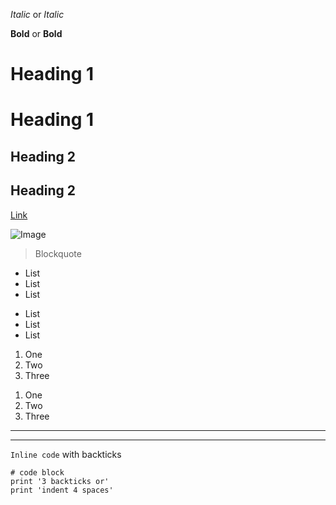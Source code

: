 *Italic* or _Italic_

**Bold** or __Bold__

# Heading 1

Heading 1
=========

## Heading 2

Heading 2
---------


[Link](http://a.com)

![Image](https://commonmark.org/help/images/favicon.png)

> Blockquote

* List
* List
* List

- List
- List
- List

1. One
2. Two
3. Three

1) One
2) Two
3) Three

---

***

`Inline code` with backticks

```
# code block
print '3 backticks or'
print 'indent 4 spaces'
```
